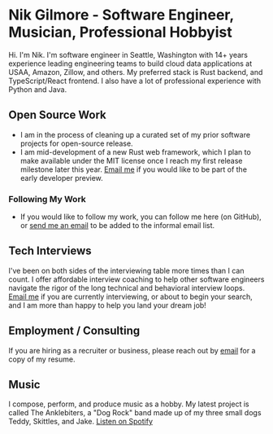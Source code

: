 # Nik Gilmore - Software Engineer, Musician, Professional Hobbyist

Hi. I'm Nik. I'm software engineer in Seattle, Washington with 14+ years experience leading engineering teams to build cloud data applications at USAA, Amazon, Zillow, and others. My preferred stack is Rust backend, and TypeScript/React frontend. I also have a lot of professional experience with Python and Java.

## Open Source Work

* I am in the process of cleaning up a curated set of my prior software projects for open-source release.
* I am mid-development of a new Rust web framework, which I plan to make available under the MIT license once I reach my first release milestone later this year. [Email me](mailto:nwakg@pm.me) if you would like to be part of the early developer preview.

### Following My Work

* If you would like to follow my work, you can follow me here (on GitHub), or [send me an email](mailto:nwakg@pm.me) to be added to the informal email list.

## Tech Interviews

I've been on both sides of the interviewing table more times than I can count. I offer affordable interview coaching to help other software engineers navigate the rigor of the long technical and behavioral interview loops. [Email me](mailto:nwakg@pm.me) if you are currently interviewing, or about to begin your search, and I am more than happy to help you land your dream job!

## Employment / Consulting

If you are hiring as a recruiter or business, please reach out by [email](nwakg@pm.me) for a copy of my resume.

## Music

I compose, perform, and produce music as a hobby. My latest project is called The Anklebiters, a "Dog Rock" band made up of my three small dogs Teddy, Skittles, and Jake. [Listen on Spotify](https://open.spotify.com/album/1VXDcC1RAQVwzoFAhHBZio)
